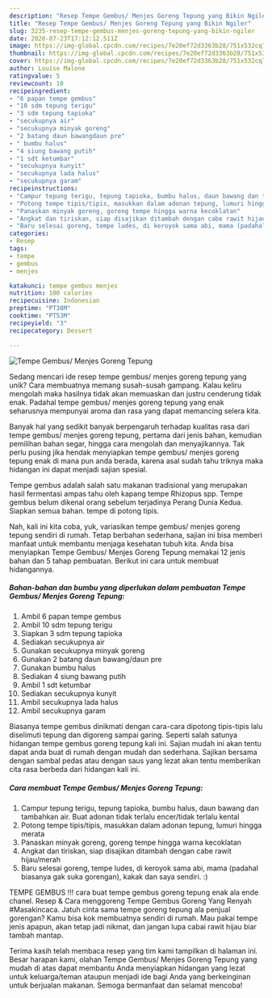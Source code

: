 ```yaml
---
description: "Resep Tempe Gembus/ Menjes Goreng Tepung yang Bikin Ngiler"
title: "Resep Tempe Gembus/ Menjes Goreng Tepung yang Bikin Ngiler"
slug: 3235-resep-tempe-gembus-menjes-goreng-tepung-yang-bikin-ngiler
date: 2020-07-23T17:12:12.511Z
image: https://img-global.cpcdn.com/recipes/7e20ef72d3363b28/751x532cq70/tempe-gembus-menjes-goreng-tepung-foto-resep-utama.jpg
thumbnail: https://img-global.cpcdn.com/recipes/7e20ef72d3363b28/751x532cq70/tempe-gembus-menjes-goreng-tepung-foto-resep-utama.jpg
cover: https://img-global.cpcdn.com/recipes/7e20ef72d3363b28/751x532cq70/tempe-gembus-menjes-goreng-tepung-foto-resep-utama.jpg
author: Louise Malone
ratingvalue: 5
reviewcount: 10
recipeingredient:
- "6 papan tempe gembus"
- "10 sdm tepung terigu"
- "3 sdm tepung tapioka"
- "secukupnya air"
- "secukupnya minyak goreng"
- "2 batang daun bawangdaun pre"
- " bumbu halus"
- "4 siung bawang putih"
- "1 sdt ketumbar"
- "secukupnya kunyit"
- "secukupnya lada halus"
- "secukupnya garam"
recipeinstructions:
- "Campur tepung terigu, tepung tapioka, bumbu halus, daun bawang dan tambahkan air. Buat adonan tidak terlalu encer/tidak terlalu kental"
- "Potong tempe tipis/tipis, masukkan dalam adonan tepung, lumuri hingga merata"
- "Panaskan minyak goreng, goreng tempe hingga warna kecoklatan"
- "Angkat dan tiriskan, siap disajikan ditambah dengan cabe rawit hijau/merah"
- "Baru selesai goreng, tempe ludes, di keroyok sama abi, mama (padahal biasanya gak suka gorengan), kakak dan saya sendiri. :)"
categories:
- Resep
tags:
- tempe
- gembus
- menjes

katakunci: tempe gembus menjes 
nutrition: 100 calories
recipecuisine: Indonesian
preptime: "PT38M"
cooktime: "PT53M"
recipeyield: "3"
recipecategory: Dessert

---
```



![Tempe Gembus/ Menjes Goreng Tepung](https://img-global.cpcdn.com/recipes/7e20ef72d3363b28/751x532cq70/tempe-gembus-menjes-goreng-tepung-foto-resep-utama.jpg)

Sedang mencari ide resep tempe gembus/ menjes goreng tepung yang unik? Cara membuatnya memang susah-susah gampang. Kalau keliru mengolah maka hasilnya tidak akan memuaskan dan justru cenderung tidak enak. Padahal tempe gembus/ menjes goreng tepung yang enak seharusnya mempunyai aroma dan rasa yang dapat memancing selera kita.

Banyak hal yang sedikit banyak berpengaruh terhadap kualitas rasa dari tempe gembus/ menjes goreng tepung, pertama dari jenis bahan, kemudian pemilihan bahan segar, hingga cara mengolah dan menyajikannya. Tak perlu pusing jika hendak menyiapkan tempe gembus/ menjes goreng tepung enak di mana pun anda berada, karena asal sudah tahu triknya maka hidangan ini dapat menjadi sajian spesial.

Tempe gembus adalah salah satu makanan tradisional yang merupakan hasil fermentasi ampas tahu oleh kapang tempe Rhizopus spp. Tempe gembus belum dikenal orang sebelum terjadinya Perang Dunia Kedua. Siapkan semua bahan. tempe di potong tipis.


Nah, kali ini kita coba, yuk, variasikan tempe gembus/ menjes goreng tepung sendiri di rumah. Tetap berbahan sederhana, sajian ini bisa memberi manfaat untuk membantu menjaga kesehatan tubuh kita. Anda bisa menyiapkan Tempe Gembus/ Menjes Goreng Tepung memakai 12 jenis bahan dan 5 tahap pembuatan. Berikut ini cara untuk membuat hidangannya.

<!--inarticleads1-->

##### Bahan-bahan dan bumbu yang diperlukan dalam pembuatan Tempe Gembus/ Menjes Goreng Tepung:

1. Ambil 6 papan tempe gembus
1. Ambil 10 sdm tepung terigu
1. Siapkan 3 sdm tepung tapioka
1. Sediakan secukupnya air
1. Gunakan secukupnya minyak goreng
1. Gunakan 2 batang daun bawang/daun pre
1. Gunakan  bumbu halus
1. Sediakan 4 siung bawang putih
1. Ambil 1 sdt ketumbar
1. Sediakan secukupnya kunyit
1. Ambil secukupnya lada halus
1. Ambil secukupnya garam


Biasanya tempe gembus dinikmati dengan cara-cara dipotong tipis-tipis lalu diselimuti tepung dan digoreng sampai garing. Seperti salah satunya hidangan tempe gembus goreng tepung kali ini. Sajian mudah ini akan tentu dapat anda buat di rumah dengan mudah dan sederhana. Sajikan bersama dengan sambal pedas atau dengan saus yang lezat akan tentu memberikan cita rasa berbeda dari hidangan kali ini. 

<!--inarticleads2-->

##### Cara membuat Tempe Gembus/ Menjes Goreng Tepung:

1. Campur tepung terigu, tepung tapioka, bumbu halus, daun bawang dan tambahkan air. Buat adonan tidak terlalu encer/tidak terlalu kental
1. Potong tempe tipis/tipis, masukkan dalam adonan tepung, lumuri hingga merata
1. Panaskan minyak goreng, goreng tempe hingga warna kecoklatan
1. Angkat dan tiriskan, siap disajikan ditambah dengan cabe rawit hijau/merah
1. Baru selesai goreng, tempe ludes, di keroyok sama abi, mama (padahal biasanya gak suka gorengan), kakak dan saya sendiri. :)


TEMPE GEMBUS !!! cara buat tempe gembus goreng tepung enak ala ende chanel. Resep &amp; Cara menggoreng Tempe Gembus Goreng Yang Renyah #Masakincaca. Jatuh cinta sama tempe goreng tepung ala penjual gorengan? Kamu bisa kok membuatnya sendiri di rumah. Mau pakai tempe jenis apapun, akan tetap jadi nikmat, dan jangan lupa cabai rawit hijau biar tambah mantap. 

Terima kasih telah membaca resep yang tim kami tampilkan di halaman ini. Besar harapan kami, olahan Tempe Gembus/ Menjes Goreng Tepung yang mudah di atas dapat membantu Anda menyiapkan hidangan yang lezat untuk keluarga/teman ataupun menjadi ide bagi Anda yang berkeinginan untuk berjualan makanan. Semoga bermanfaat dan selamat mencoba!
